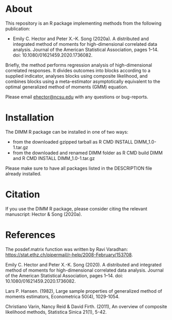 # About

This repository is an R package implementing methods from the following publication:
- Emily C. Hector and Peter X.-K. Song (2020a). A distributed and integrated method of moments for high-dimensional correlated data analysis. 
Journal of the American Statistical Association, pages 1–14. doi: 10.1080/01621459.2020.1736082.

Briefly, the method performs regression analysis of high-dimensional correlated responses. It divides outcomes into blocks according to a supplied indicator, 
analyses blocks using composite likelihood, and combines blocks using a meta-estimator asymptotically equivalent to the optimal generalized method of moments (GMM) equation.

Please email ehector@ncsu.edu with any questions or bug-reports.

# Installation

The DIMM R package can be installed in one of two ways:
- from the downloaded gzipped tarball as R CMD INSTALL DIMM_1.0-1.tar.gz
- from the downloaded and renamed DIMM folder as R CMD build DIMM and R CMD INSTALL DIMM_1.0-1.tar.gz

Please make sure to have all packages listed in the DESCRIPTION file already installed.

# Citation

If you use the DIMM R package, please consider citing the relevant manuscript: Hector & Song (2020a).

# References

The posdef.matrix function was written by Ravi Varadhan: https://stat.ethz.ch/pipermail/r-help/2008-February/153708.

Emily C. Hector and Peter X.-K. Song (2020). A distributed and integrated method of moments for high-dimensional correlated data analysis. Journal of the American Statistical Association, pages 1–14. doi: 10.1080/01621459.2020.1736082.

Lars P. Hansen. (1982), Large sample properties of generalized method of moments estimators, Econometrica 50(4), 1029-1054.

Christiano Varin, Nancy Reid & David Firth. (2011), An overview of composite likelihood methods, Statistica Sinica 21(1), 5-42.
